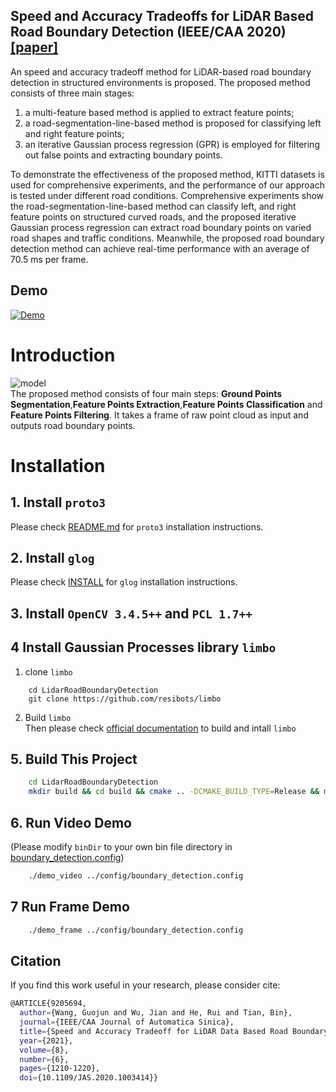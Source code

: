 ## Speed and Accuracy Tradeoffs for LiDAR Based Road Boundary Detection (IEEE/CAA 2020) [\[paper\]](https://ieeexplore.ieee.org/document/9205694)
An speed and accuracy tradeoff method for LiDAR-based road boundary detection in structured environments is proposed. 
The proposed method consists of three main stages: 
1) a multi-feature based method is applied to extract feature points; 
2) a road-segmentation-line-based method is proposed for classifying left and right feature points; 
3) an iterative Gaussian process regression (GPR) is employed for filtering out false points and extracting boundary points. 

To demonstrate the effectiveness of the proposed method, KITTI datasets is used for comprehensive experiments, 
and the performance of our approach is tested under different road conditions. 
Comprehensive experiments show the road-segmentation-line-based method can classify left, 
and right feature points on structured curved roads, and the proposed iterative Gaussian process regression can extract road boundary points on varied road shapes and traffic conditions. Meanwhile, the proposed road boundary detection method can achieve real-time performance with an average of 70.5 ms per frame.


## Demo
[![Demo](https://github.com/wangguojun2018/LidarRoadBoundaryDetection/blob/master/data/successful_case.png)](https://www.bilibili.com/video/BV12p4y197ms/)

# Introduction
![model](https://github.com/wangguojun2018/LidarRoadBoundaryDetection/blob/master/data/pipeline.png)  
The proposed method consists of four main steps: **Ground Points Segmentation**,**Feature Points Extraction**,**Feature Points Classification** and **Feature Points Filtering**. It takes a frame of raw point cloud as input and outputs road boundary points.


# Installation
## 1. Install ```proto3```
   Please check [README.md](https://github.com/protocolbuffers/protobuf/blob/master/src/README.md) for ```proto3``` installation instructions.
## 2. Install ```glog``` 
   Please check [INSTALL](https://github.com/google/glog/blob/master/INSTALL) for ```glog``` installation instructions.
## 3. Install ```OpenCV 3.4.5++``` and ```PCL 1.7++```  
## 4 Install Gaussian Processes library ```limbo```   
   1. clone ``limbo``  

```
    cd LidarRoadBoundaryDetection 
    git clone https://github.com/resibots/limbo

```

   2. Build ``limbo``  
Then please check [official documentation](http://www.resibots.eu/limbo/tutorials/compilation.html) to build and intall ```limbo```

## 5. Build This Project

```bash
    cd LidarRoadBoundaryDetection 
    mkdir build && cd build && cmake .. -DCMAKE_BUILD_TYPE=Release && make -j8
```
## 6. Run Video Demo
(Please modify ``binDir`` to your own bin file directory in [boundary_detection.config](https://github.com/wangguojun2018/LidarRoadBoundaryDetection/blob/master/config/boundary_detection.config))

```bash
    ./demo_video ../config/boundary_detection.config
```
## 7 Run Frame Demo
  
```bash
    ./demo_frame ../config/boundary_detection.config
```



## Citation
If you find this work useful in your research, please consider cite:

```bash
@ARTICLE{9205694,
  author={Wang, Guojun and Wu, Jian and He, Rui and Tian, Bin},
  journal={IEEE/CAA Journal of Automatica Sinica}, 
  title={Speed and Accuracy Tradeoff for LiDAR Data Based Road Boundary Detection}, 
  year={2021},
  volume={8},
  number={6},
  pages={1210-1220},
  doi={10.1109/JAS.2020.1003414}}
```

